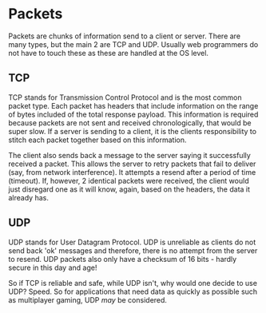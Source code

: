# Packets

Packets are chunks of information send to a client or server. There are many types, but the main 2 are TCP and UDP. Usually web programmers do not have to touch these as these are handled at the OS level.

## TCP

TCP stands for Transmission Control Protocol and is the most common packet type. Each packet has headers that include information on the range of bytes included of the total response payload. This information is required because packets are not sent and received chronologically, that would be super slow. If a server is sending to a client, it is the clients responsibility to stitch each packet together based on this information.

The client also sends back a message to the server saying it successfully received a packet. This allows the server to retry packets that fail to deliver (say, from network interference). It attempts a resend after a period of time (timeout). If, however, 2 identical packets were received, the client would just disregard one as it will know, again, based on the headers, the data it already has.

## UDP

UDP stands for User Datagram Protocol. UDP is unreliable as clients do not send back 'ok' messages and therefore, there is no attempt from the server to resend. UDP packets also only have a checksum of 16 bits - hardly secure in this day and age!

So if TCP is reliable and safe, while UDP isn't, why would one decide to use UDP? Speed. So for applications that need data as quickly as possible such as multiplayer gaming, UDP _may_ be considered.
